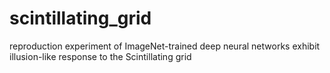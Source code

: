 # scintillating_grid
reproduction experiment of ImageNet-trained deep neural networks exhibit illusion-like response to the Scintillating grid
